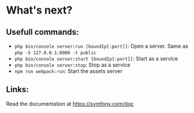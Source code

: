 # What's next?

## Usefull commands:

* `php bin/console server:run [boundIp[:port]]`: Open a server. Same as `php -S 127.0.0.1:8000 -t public`
* `php bin/console server:start [boundIp[:port]]`: Start as a service
* `php bin/console server:stop`: Stop as a service
* `npm run webpack:run`: Start the assets server

## Links:

Read the documentation at https://symfony.com/doc